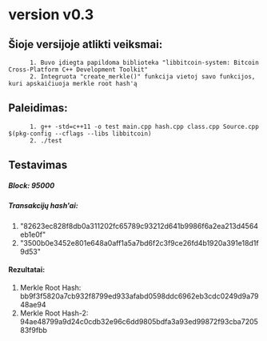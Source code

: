 # version v0.3
## Šioje versijoje atlikti veiksmai:
          1. Buvo įdiegta papildoma biblioteka "libbitcoin-system: Bitcoin Cross-Platform C++ Development Toolkit"
          2. Integruota "create_merkle()" funkcija vietoj savo funkcijos, kuri apskaičiuoja merkle root hash'ą
          
## Paleidimas:
          1. g++ -std=c++11 -o test main.cpp hash.cpp class.cpp Source.cpp $(pkg-config --cflags --libs libbitcoin)
          2. ./test

## Testavimas

##### Block: 95000
##### Transakcijų hash'ai: 
   1. "82623ec828f8db0a311202fc65789c93212d641b9986f6a2ea213d4564eb1e0f"
   2. "3500b0e3452e801e648a0aff1a5a7bd6f2c3f9ce26fd4b1920a391e18d1f9d53"
#### Rezultatai:
   1. Merkle Root Hash: bb9f3f5820a7cb932f8799ed933afabd0598ddc6962eb3cdc0249d9a7948ae94
   2. Merkle Root Hash-2: 94ae48799a9d24c0cdb32e96c6dd9805bdfa3a93ed99872f93cba720583f9fbb
